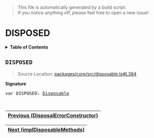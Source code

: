 > This file is automatically generated by a build script.<br>If you notice anything off, please feel free to open a new issue!

# DISPOSED

<details><summary><b>Table of Contents</b></summary>

1. [<code>DISPOSED</code>](#DISPOSED)</details>

## <a name="DISPOSED"></a><code>DISPOSED</code>

> Source Location: [packages\/core\/src\/disposable.ts#L384](..\/..\/packages\/core\/src\/disposable.ts#L384)

<b>Signature</b>

<pre>var DISPOSED: <a href="00-Disposable.md#Disposable-Interface">Disposable</a></pre><br>

| [Previous \(DisposalErrorConstructor\)](03-DisposalErrorConstructor.md#readme) |
| --- |

<div align="right">

| [Next \(implDisposableMethods\)](05-implDisposableMethods.md#readme) |
| --- |
</div>
